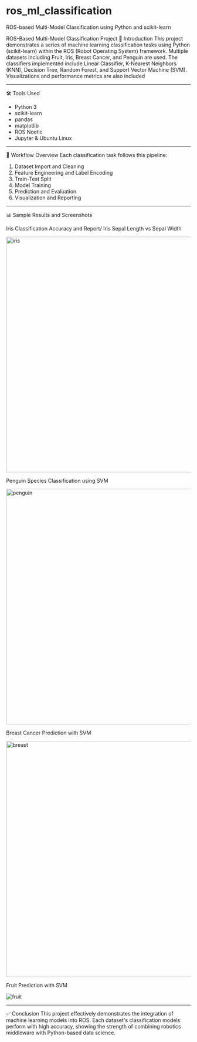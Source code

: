 # ros_ml_classification
ROS-based Multi-Model Classification using Python and scikit-learn

ROS-Based Multi-Model Classification Project
📌 Introduction
This project demonstrates a series of machine learning classification tasks using Python (scikit-learn) within the ROS (Robot Operating System) framework. Multiple datasets including Fruit, Iris, Breast Cancer, and Penguin are used. The classifiers implemented include Linear Classifier, K-Nearest Neighbors (KNN), Decision Tree, Random Forest, and Support Vector Machine (SVM). Visualizations and performance metrics are also included

---------------------------------

🛠 Tools Used
- Python 3
- scikit-learn
- pandas
- matplotlib
- ROS Noetic
- Jupyter & Ubuntu Linux

----------------------------------

🧭 Workflow Overview
Each classification task follows this pipeline:
1. Dataset Import and Cleaning
2. Feature Engineering and Label Encoding
3. Train-Test Split
4. Model Training
5. Prediction and Evaluation
6. Visualization and Reporting

---------------------------------------

📊 Sample Results and Screenshots

Iris Classification Accuracy and Report/
Iris Sepal Length vs Sepal Width


<img width="641" alt="iris" src="https://github.com/user-attachments/assets/bcc8ff43-42ed-4529-9abb-4abfe82ebba2" />



Penguin Species Classification using SVM


<img width="641" alt="penguin" src="https://github.com/user-attachments/assets/d1fa8652-4563-4ab4-870c-4c30b96c4dd6" />



Breast Cancer Prediction with SVM


<img width="642" alt="breast" src="https://github.com/user-attachments/assets/7c487c79-2ab0-4c08-93b7-ce783a18f936" />



Fruit Prediction with SVM


![fruit](https://github.com/user-attachments/assets/0b1590e5-b37f-47fd-8e70-da2d25a9a63a)

---------------------------------------

✅ Conclusion
This project effectively demonstrates the integration of machine learning models into ROS. Each dataset's classification models perform with high accuracy, showing the strength of combining robotics middleware with Python-based data science.


